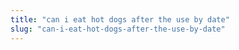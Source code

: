 ```yaml
---
title: "can i eat hot dogs after the use by date"
slug: "can-i-eat-hot-dogs-after-the-use-by-date"
---
```


